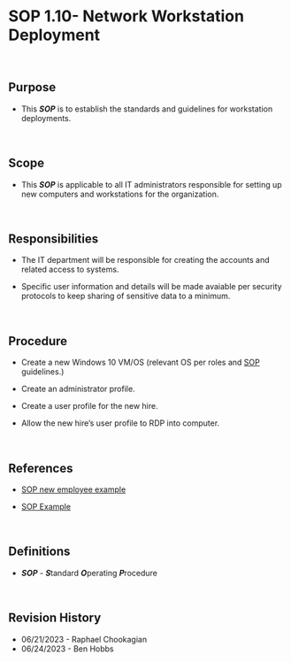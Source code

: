 # SOP 1.10- Network Workstation Deployment

<br>

## Purpose

* This ***SOP*** is to establish the standards and guidelines for workstation deployments.

<br>

## Scope

* This ***SOP*** is applicable to all IT administrators responsible for setting up new computers and workstations for the organization.

<br>

## Responsibilities

* The IT department will be responsible for creating the accounts and related access to systems.

* Specific user information and details will be made avaiable per security protocols to keep sharing of sensitive data to a minimum.

<br>

## Procedure

* Create a new Windows 10 VM/OS (relevant OS per roles and [SOP](../SOPs/) guidelines.)

* Create an administrator profile.

* Create a user profile for the new hire.

* Allow the new hire’s user profile to RDP into computer.

<br>

## References

* [SOP new employee example](https://github.com/codefellows/seattle-ops-201d8/blob/main/class-09/lab/SOP-new-employee.md)

* [SOP Example](https://github.com/codefellows/seattle-ops-201d8/blob/main/class-09/lab/SOP-example-template.md)

<br>

## Definitions

* ***SOP*** - ***S***tandard ***O***perating ***P***rocedure

<br>

## Revision History

* 06/21/2023 - Raphael Chookagian
* 06/24/2023 - Ben Hobbs

